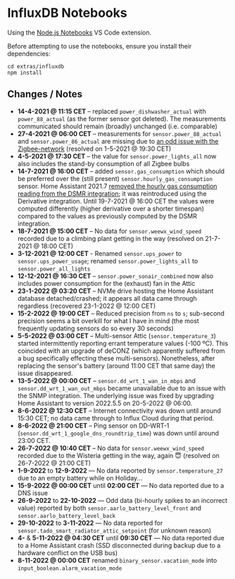 # InfluxDB Notebooks

Using the
[Node.js Notebooks](https://marketplace.visualstudio.com/items?itemName=donjayamanne.typescript-notebook)
VS Code extension.

Before attempting to use the notebooks, ensure you install their dependencies:

```shell
cd extras/influxdb
npm install
```

## Changes / Notes

- **14-4-2021 @ 11:15 CET** – replaced `power_dishwasher_actual` with
  `power_88_actual` (as the former sensor got deleted). The measurements
  communicated should remain (broadly) unchanged (i.e. comparable)
- **27-4-2021 @ 06:00 CET** – measurements for `sensor.power_88_actual` and
  `sensor.power_86_actual` are missing due to
  [an odd issue with the Zigbee-network](../../docs/deCONZ.md#ikea-tradfri-repeater)
  (resolved on 1-5-2021 @ 19:30 CET)
- **4-5-2021 @ 17:30 CET** – the value for `sensor.power_lights_all` now also
  includes the stand-by consumption of all Zigbee bulbs
- **14-7-2021 @ 16:00 CET** – added `sensor.gas_consumption` which should be
  preferred over the (still present) `sensor.hourly_gas_consumption` sensor.
  Home Assistant 2021.7
  [removed the hourly gas consumption reading from the DSMR integration](https://github.com/home-assistant/core/pull/52147);
  it was reintroduced using the Derivative integration. Until 19-7-2021 @ 16:00
  CET the values were computed differently (higher derivative over a shorter
  timespan) compared to the values as previously computed by the DSMR
  integration.
- **18-7-2021 @ 15:00 CET** – No data for `sensor.weewx_wind_speed` recorded due
  to a climbing plant getting in the way (resolved on 21-7-2021 @ 18:00 CET)
- **3-12-2021 @ 12:00 CET** - Renamed `sensor.ups_power` to
  `sensor.ups_power_usage`; renamed `sensor.power_lights_all` to
  `sensor.power_all_lights`
- **12-12-2021 @ 16:30 CET** – `sensor.power_sonair_combined` now also includes
  power consumption for the (exhaust) fan in the Attic
- **23-1-2022 @ 03:20 CET** – NVMe drive hosting the Home Assistant database
  detached/crashed; it appears all data came through regardless (recovered
  23-1-2022 @ 12:00 CET)
- **15-2-2022 @ 19:00 CET** – Reduced precision from `ns` to `s`; sub-second
  precision seems a bit overkill for what I have in mind (the most frequently
  updating sensors do so every 30 seconds)
- **5-5-2022 @ 03:00 CET** – Multi-sensor Attic (`sensor.temperature_3`) started
  intermittently reporting errant temperature values (-100 ºC). This coincided
  with an upgrade of deCONZ (which apparently suffered from a bug specifically
  effecting these multi-sensors). Nonetheless, after replacing the sensor's
  battery (around 11:00 CET that same day) the issue disappeared.
- **13-5-2022 @ 00:00 CET** – `sensor.dd_wrt_1_wan_in_mbps` and
  `sensor.dd_wrt_1_wan_out_mbps` became unavailable due to an issue with the
  SNMP integration. The underlying issue was fixed by upgrading Home Assistant
  to version 2022.5.5 on 20-5-2022 @ 06:00.
- **8-6-2022 @ 12:30 CET** – Internet connectivity was down until around 15:30
  CET; no data came through to Influx Cloud during that period.
- **8-6-2022 @ 21:00 CET** – Ping sensor on DD-WRT-1
  (`sensor.dd_wrt_1_google_dns_roundtrip_time`) was down until around 23:00 CET.
- **26-7-2022 @ 10:40 CET** – No data for `sensor.weewx_wind_speed` recorded due
  to the Wisteria getting in the way, again 😇 (resolved on 26-7-2022 @ 21:00
  CET)
- **1-9-2022** to **12-9-2022** — No data reported by `sensor.temperature_27`
  due to an empty battery while on Holiday...
- **15-9-2022 @ 00:00 CET** until **02:00 CET** — No data reported due to a DNS
  issue
- **26-9-2022** to **22-10-2022** — Odd data (bi-hourly spikes to an incorrect
  value) reported by both `sensor.aarlo_battery_level_front` and
  `sensor.aarlo_battery_level_back`
- **29-10-2022** to **3-11-2022** — No data reported for
  `sensor.tado_smart_radiator_attic_setpoint` (for unknown reason)
- **4-** & **5-11-2022 @ 04:30 CET** until **09:30 CET** — No data reported due
  to a Home Assistant crash (SSD disconnected during backup due to a hardware
  conflict on the USB bus)
- **8-11-2022 @ 00:00 CET** renamed `binary_sensor.vacation_mode` into
  `input_boolean.alarm_vacation_mode`
